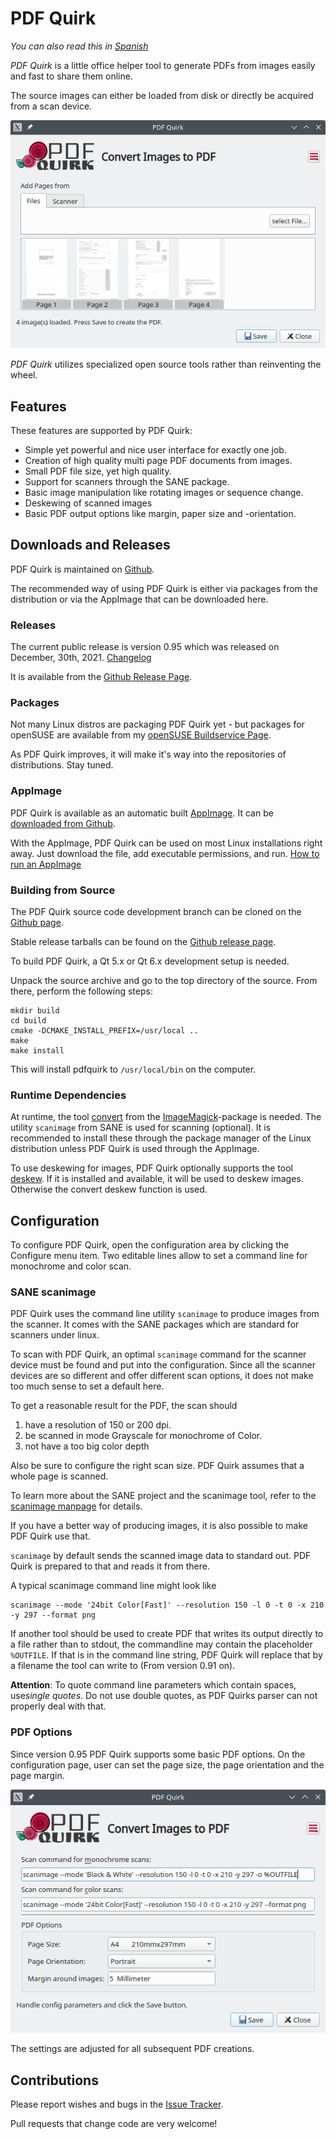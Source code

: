 # PDF Quirk


_You can also read this in [Spanish](README_es.md)_

*PDF Quirk* is a little office helper tool to generate PDFs from images easily and fast to share them online.

The source images can either be loaded from disk or directly be acquired from a scan device.

![Screenshot](https://github.com/dragotin/pdfquirk/raw/master/resources/screenshot1.png)

*PDF Quirk* utilizes specialized open source tools rather than reinventing the wheel.

## Features

These features are supported by PDF Quirk:

- Simple yet powerful and nice user interface for exactly one job.
- Creation of high quality multi page PDF documents from images.
- Small PDF file size, yet high quality.
- Support for scanners through the SANE package.
- Basic image manipulation like rotating images or sequence change.
- Deskewing of scanned images
- Basic PDF output options like margin, paper size and -orientation.

## Downloads and Releases

PDF Quirk is maintained on [Github](https://github.com/dragotin/pdfquirk).

The recommended way of using PDF Quirk is either via packages from the distribution or via the AppImage that can be downloaded here.

### Releases

The current public release is version 0.95 which was released on December, 30th, 2021. [Changelog](Changelog.md)

It is available from the  [Github Release Page](https://github.com/dragotin/pdfquirk/releases/tag/v0.95).

### Packages

Not many Linux distros are packaging PDF Quirk yet - but packages for openSUSE are available from my [openSUSE Buildservice Page](https://software.opensuse.org/package/pdfquirk).

As PDF Quirk improves, it will make it's way into the repositories of distributions. Stay tuned.

### AppImage

PDF Quirk is available as an automatic built [AppImage](https://appimage.org/). It can be [downloaded from Github](https://github.com/dragotin/pdfquirk/releases/tag/v0.95).

With the AppImage, PDF Quirk can be used on most Linux installations right away. Just download the file, add executable permissions, and run. [How to run an AppImage](https://docs.appimage.org/introduction/quickstart.html#how-to-run-an-appimage)

### Building from Source

The PDF Quirk source code development branch can be cloned on the [Github page](https://github.com/dragotin/pdfquirk).

Stable release tarballs can be found on the [Github release page](https://github.com/dragotin/pdfquirk/releases).

To build PDF Quirk, a Qt 5.x or Qt 6.x development setup is needed.

Unpack the source archive and go to the top directory of the source. From there, perform the following steps:

```
mkdir build
cd build
cmake -DCMAKE_INSTALL_PREFIX=/usr/local ..
make
make install
```

This will install pdfquirk to `/usr/local/bin` on the computer.

### Runtime Dependencies

At runtime, the tool [convert](https://imagemagick.org/script/convert.php) from the [ImageMagick](https://imagemagick.org/script/index.php)-package is needed. The utility `scanimage` from SANE is used for scanning (optional).
It is recommended to install these through the package manager of the Linux distribution unless PDF Quirk is used through the AppImage.

To use deskewing for images, PDF Quirk optionally supports the tool [deskew](https://galfar.vevb.net/wp/projects/deskew/). If it is installed and available, it will be used to deskew images. Otherwise the convert deskew function is used.

## Configuration

To configure PDF Quirk, open the configuration area by clicking the Configure menu item. Two editable lines allow to set a command line for monochrome and color scan.

### SANE scanimage

PDF Quirk uses the command line utility `scanimage` to produce images from the scanner. It comes with the SANE packages which are standard for scanners under linux.

To scan with PDF Quirk, an optimal `scanimage` command for the scanner device must be found and put into the configuration. Since all the scanner devices are so different and offer different scan options, it does not make too much sense to set a default here.

To get a reasonable result for the PDF, the scan should

1. have a resolution of 150 or 200 dpi.
2. be scanned in mode Grayscale for monochrome of Color.
3. not have a too big color depth

Also be sure to configure the right scan size. PDF Quirk assumes that a whole page is scanned.

To learn more about the SANE project and the scanimage tool, refer to the [scanimage manpage](http://www.sane-project.org/man/scanimage.1.html) for details.

If you have a better way of producing images, it is also possible to make PDF Quirk use that.

`scanimage` by default sends the scanned image data to standard out. PDF Quirk is prepared to that and reads it from there.

A typical scanimage command line might look like
```
scanimage --mode '24bit Color[Fast]' --resolution 150 -l 0 -t 0 -x 210 -y 297 --format png
```

If another tool should be used to create PDF that writes its output directly to a file rather than to stdout, the commandline may contain the placeholder `%OUTFILE`. If that is in the command line string, PDF Quirk will replace that by a filename the tool can write to (From version 0.91 on).

**Attention**: To quote command line parameters which contain spaces, use*single quotes*. Do not use double quotes, as PDF Quirks parser can not properly deal with that.

### PDF Options

Since version 0.95 PDF Quirk supports some basic PDF options. On the configuration page, user can set the page size, the page orientation and the page margin.

![PDF Options](https://github.com/dragotin/pdfquirk/raw/master/resources/screenshot_configoptions.png)

The settings are adjusted for all subsequent PDF creations.

## Contributions

Please report wishes and bugs in the [Issue Tracker](https://github.com/dragotin/pdfquirk/issues).

Pull requests that change code are very welcome!

